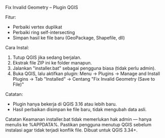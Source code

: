 Fix Invalid Geometry – Plugin QGIS

Fitur:
- Perbaiki vertex duplikat
- Perbaiki ring self-intersecting
- Simpan hasil ke file baru (GeoPackage, Shapefile, dll)

Cara Instal:
1. Tutup QGIS jika sedang berjalan.
2. Ekstrak file ZIP ini ke folder manapun.
3. Jalankan "installer.bat" sebagai pengguna biasa (tidak perlu admin).
4. Buka QGIS, lalu aktifkan plugin:
   Menu → Plugins → Manage and Install Plugins → Tab "Installed" → Centang "Fix Invalid Geometry (Save to File)"

Catatan:
- Plugin hanya bekerja di QGIS 3.16 atau lebih baru.
- Hasil perbaikan disimpan ke file baru, tidak mengubah data asli.

Catatan Keamanan
installer.bat tidak memerlukan hak admin — hanya menulis ke %APPDATA%.
Pastikan pengguna menutup QGIS sebelum instalasi agar tidak terjadi konflik file.
Dibuat untuk QGIS 3.34+.
